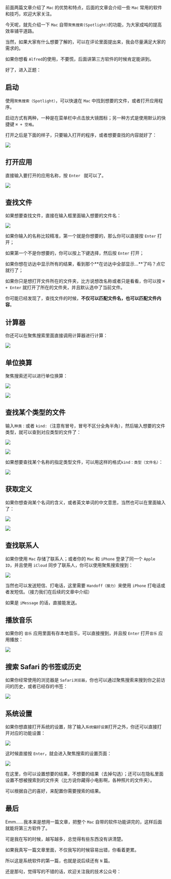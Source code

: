 

前面两篇文章介绍了 `Mac` 的优势和特点，后面的文章会介绍一些 `Mac` 常用的软件和技巧，欢迎大家关注。

今天呢，就先介绍一下 `Mac` 自带`聚焦搜索(Spotlight)`的功能，为大家成吨的提高效率铺平道路。

当然，如果大家有什么想要了解的，可以在评论里面提出来，我会尽量满足大家的需求的。

如果你想看 `Alfred`的使用，不要慌，后面讲第三方软件的时候肯定能讲到。

好了，进入正题：

## 启动

使用`聚焦搜索（Spotlight）`，可以快速在 `Mac` 中找到想要的文件，或者打开应用程序。

启动方式有两种，一种是在菜单栏中点击放大镜图标；另一种方式是使用默认的快捷键 `⌘ + 空格`。

打开之后是下面的样子，只要输入打开的程序，或者想要查找的内容就好了：

![](res/spotlight.png)

## 打开应用

直接输入要打开的应用名称，按 `Enter ` 就可以了。

![](res/spotlight_app.png)

## 查找文件

如果想要查找文件，直接在输入框里面输入想要的文件名：

![](res/spotlitght_file.png)

如果你输入的名称比较精准，第一个就是你想要的，那么你可以直接按 `Enter` 打开；

如果第一个不是你想要的，你可以按上下键选择，然后按 `Enter` 打开；

如果你想在访达中显示所有的结果，看到那个**在访达中全部显示...**了吗？点它就行了；

如果你只是想打开文件所在的文件夹，比方说想改名称或者只是看看，你可以按 `⌘ + Enter` 就打开了所在的文件夹，并且默认选中了当前文件。

你可能已经发现了，查找文件的时候，**不仅可以匹配文件名，也可以匹配文件内容**。

## 计算器

你还可以在聚焦搜索里面直接调用计算器进行计算：

![](res/spotlight_cal.png)

## 单位换算

聚焦搜索还可以进行单位换算：

![](res/spotlight_money.png)

![](res/spotlight_area.png)

## 查找某个类型的文件

输入`种类：`或者 `kind:`（注意有冒号，冒号不区分全角半角），然后输入想要的文件类型，就可以查到对应类型的文件了：

![](res/spotlight_kind.png)

![](res/spotlight_kind2.png)

如果想要查找某个名称的指定类型文件，可以用这样的格式`kind：类型（文件名）`：

![](res/spotlight_kind_name.png)

## 获取定义

如果你想查询某个名词的含义，或者英文单词的中文意思，当然也可以在里面输入了：

![](res/spotlight_tpy.png)

![](res/spotlight_pacific.png)

##  查找联系人

如果你使用 `Mac` 存储了联系人；或者你的 `Mac` 和 `iPhone`  登录了同一个 `Apple ID`，并且使用 `iCloud` 同步了联系人，你可以使用聚焦搜索搜到：

![](res/spotlight_contact.png)

当然也可以发送短信、打电话，这里需要 `Handoff（接力）`来使用 `iPhone` 打电话或者发短信。（接力我们在后续的文章中介绍）

如果是 `iMessage` 的话，直接能发送。

## 播放音乐

如果你的 `音乐` 应用里面有存本地音乐，可以直接搜到，并且按 `Enter` 打开`音乐` 应用播放：

![](res/spotlight_music.png)

## 搜索 Safari 的书签或历史

如果你经常使用的浏览器是 `Safari浏览器`，你也可以通过聚焦搜索来搜到你之前访问的历史，或者已经存的书签：

![](res/spotlight_history.png)

## 系统设置

如果你想直接打开系统的设置，除了输入`系统偏好设置`打开之外，你还可以直接打开对应的功能设置：

![](res/spotlight_setting.png)

这时候直接按 `Enter`，就会进入聚焦搜索的设置页面：

![](res/spotlight_preference.png)

在这里，你可以设置想要的结果，不想要的结果（去掉勾选）；还可以在隐私里面设置不想被搜索到的文件夹（比方说你藏得小电影啊，各种照片的文件夹）。

可以根据自己的喜好，来配置你需要搜索的结果。

## 最后

Emm……我本来是想用一篇文章，把整个 `Mac` 自带的软件功能讲完的，这样后面就能将第三方软件了。

可是我在写的时候，越写越多，总觉得有些东西没有讲清楚。

如果我真写一篇文章里面，不仅我写的时候容易出错，你看着更累。

所以这是系统软件的第一篇，也就是说后续还有 `N` 篇。



还是那句，觉得写的不错的话，欢迎关注我的技术公众号：

